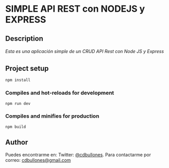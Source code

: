 # SIMPLE API REST con NODEJS y EXPRESS
## Description
###### Esta es una aplicación simple de un CRUD API Rest con Node JS y Express

## Project setup
```
npm install
```

### Compiles and hot-reloads for development
```
npm run dev
```

### Compiles and minifies for production
```
npm build
```

## Author
Puedes encontrarme en:
Twitter: [@cdbullones](https://twitter.com/cdbullones).
Para contactarme por correo:
cdbullones@gmail.com
